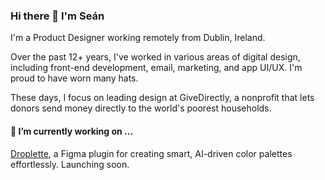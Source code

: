 ### Hi there 👋 I'm Seán

I'm a Product Designer working remotely from Dublin, Ireland.

Over the past 12+ years, I've worked in various areas of digital design, including front-end development, email, marketing, and app UI/UX. I'm proud to have worn many hats.

These days, I focus on leading design at GiveDirectly, a nonprofit that lets donors send money directly to the world's poorest households.

#### 🔭 I’m currently working on ...

[Droplette](https://www.droplette.app/), a Figma plugin for creating smart, AI-driven color palettes effortlessly. Launching soon.

<!--
**seanehalpin/seanehalpin** is a ✨ _special_ ✨ repository because its `README.md` (this file) appears on your GitHub profile.

Here are some ideas to get you started:

- 🔭 I’m currently working on ...
- 🌱 I’m currently learning ...
- 👯 I’m looking to collaborate on ...
- 🤔 I’m looking for help with ...
- 💬 Ask me about ...
- 📫 How to reach me: ...
- 😄 Pronouns: ...
- ⚡ Fun fact: ...
-->
